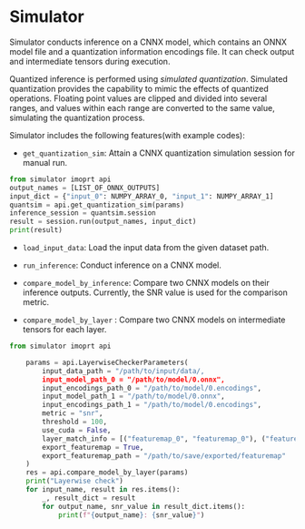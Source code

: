# Simulator

Simulator conducts inference on a CNNX model, which contains an ONNX model file and a quantization information encodings file. It can check output and intermediate tensors during execution. 

Quantized inference is performed using *simulated quantization*. Simulated quantization provides the capability to mimic the effects of quantized operations. Floating point values are clipped and divided into several ranges, and values within each range are converted to the same value, simulating the quantization process.

Simulator includes the following features(with example codes):
  - `get_quantization_sim`: Attain a CNNX quantization simulation session for manual run.
```python
from simulator imoprt api
output_names = [LIST_OF_ONNX_OUTPUTS]
input_dict = {"input_0": NUMPY_ARRAY_0, "input_1": NUMPY_ARRAY_1]
quantsim = api.get_quantization_sim(params)
inference_session = quantsim.session
result = session.run(output_names, input_dict)
print(result)
```

  - `load_input_data`: Load the input data from the given dataset path.

  - `run_inference`: Conduct inference on a CNNX model.

  - `compare_model_by_inference`: Compare two CNNX models on their inference outputs. Currently, the SNR value is used for the comparison metric.

  - `compare_model_by_layer` : Compare two CNNX models on intermediate tensors for each layer.
```python
from simulator imoprt api

    params = api.LayerwiseCheckerParameters(
        input_data_path = "/path/to/input/data/,
        input_model_path_0 = "/path/to/model/0.onnx",
        input_encodings_path_0 = "/path/to/model/0.encodings",
        input_model_path_1 = "/path/to/model/0.onnx",
        input_encodings_path_1 = "/path/to/model/0.encodings",
        metric = "snr",
        threshold = 100,
        use_cuda = False,
        layer_match_info = [("featuremap_0", "featuremap_0"), ("featuremap_1","featuremap_1")]
        export_featuremap = True,
        export_featuremap_path = "/path/to/save/exported/featuremap"
    )
    res = api.compare_model_by_layer(params)
    print("Layerwise check")
    for input_name, result in res.items():
        _, result_dict = result
        for output_name, snr_value in result_dict.items():
            print(f"{output_name}: {snr_value}")
```
